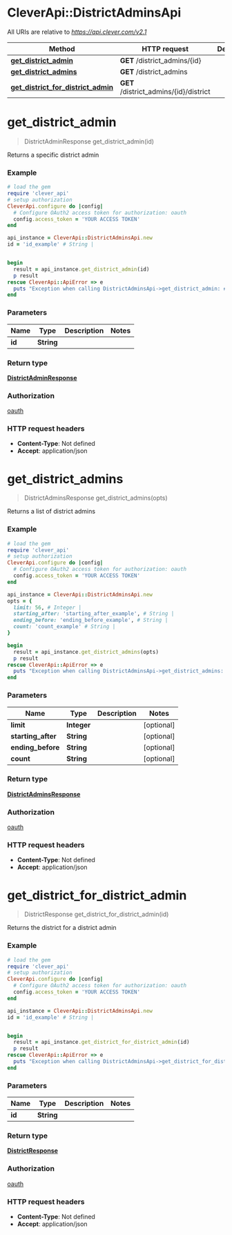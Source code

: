 # CleverApi::DistrictAdminsApi

All URIs are relative to *https://api.clever.com/v2.1*

Method | HTTP request | Description
------------- | ------------- | -------------
[**get_district_admin**](DistrictAdminsApi.md#get_district_admin) | **GET** /district_admins/{id} | 
[**get_district_admins**](DistrictAdminsApi.md#get_district_admins) | **GET** /district_admins | 
[**get_district_for_district_admin**](DistrictAdminsApi.md#get_district_for_district_admin) | **GET** /district_admins/{id}/district | 

# **get_district_admin**
> DistrictAdminResponse get_district_admin(id)



Returns a specific district admin

### Example
```ruby
# load the gem
require 'clever_api'
# setup authorization
CleverApi.configure do |config|
  # Configure OAuth2 access token for authorization: oauth
  config.access_token = 'YOUR ACCESS TOKEN'
end

api_instance = CleverApi::DistrictAdminsApi.new
id = 'id_example' # String | 


begin
  result = api_instance.get_district_admin(id)
  p result
rescue CleverApi::ApiError => e
  puts "Exception when calling DistrictAdminsApi->get_district_admin: #{e}"
end
```

### Parameters

Name | Type | Description  | Notes
------------- | ------------- | ------------- | -------------
 **id** | **String**|  | 

### Return type

[**DistrictAdminResponse**](DistrictAdminResponse.md)

### Authorization

[oauth](../README.md#oauth)

### HTTP request headers

 - **Content-Type**: Not defined
 - **Accept**: application/json



# **get_district_admins**
> DistrictAdminsResponse get_district_admins(opts)



Returns a list of district admins

### Example
```ruby
# load the gem
require 'clever_api'
# setup authorization
CleverApi.configure do |config|
  # Configure OAuth2 access token for authorization: oauth
  config.access_token = 'YOUR ACCESS TOKEN'
end

api_instance = CleverApi::DistrictAdminsApi.new
opts = { 
  limit: 56, # Integer | 
  starting_after: 'starting_after_example', # String | 
  ending_before: 'ending_before_example', # String | 
  count: 'count_example' # String | 
}

begin
  result = api_instance.get_district_admins(opts)
  p result
rescue CleverApi::ApiError => e
  puts "Exception when calling DistrictAdminsApi->get_district_admins: #{e}"
end
```

### Parameters

Name | Type | Description  | Notes
------------- | ------------- | ------------- | -------------
 **limit** | **Integer**|  | [optional] 
 **starting_after** | **String**|  | [optional] 
 **ending_before** | **String**|  | [optional] 
 **count** | **String**|  | [optional] 

### Return type

[**DistrictAdminsResponse**](DistrictAdminsResponse.md)

### Authorization

[oauth](../README.md#oauth)

### HTTP request headers

 - **Content-Type**: Not defined
 - **Accept**: application/json



# **get_district_for_district_admin**
> DistrictResponse get_district_for_district_admin(id)



Returns the district for a district admin

### Example
```ruby
# load the gem
require 'clever_api'
# setup authorization
CleverApi.configure do |config|
  # Configure OAuth2 access token for authorization: oauth
  config.access_token = 'YOUR ACCESS TOKEN'
end

api_instance = CleverApi::DistrictAdminsApi.new
id = 'id_example' # String | 


begin
  result = api_instance.get_district_for_district_admin(id)
  p result
rescue CleverApi::ApiError => e
  puts "Exception when calling DistrictAdminsApi->get_district_for_district_admin: #{e}"
end
```

### Parameters

Name | Type | Description  | Notes
------------- | ------------- | ------------- | -------------
 **id** | **String**|  | 

### Return type

[**DistrictResponse**](DistrictResponse.md)

### Authorization

[oauth](../README.md#oauth)

### HTTP request headers

 - **Content-Type**: Not defined
 - **Accept**: application/json



